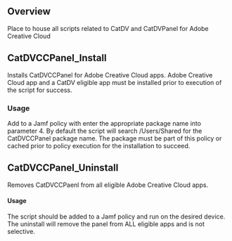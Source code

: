 
## Overview
Place to house all scripts related to CatDV and CatDVPanel for Adobe Creative Cloud

## CatDVCCPanel_Install
Installs CatDVCCPanel for Adobe Creative Cloud apps. Adobe Creative Cloud app and a CatDV eligible app must be installed prior to execution of the script for success.

### Usage
Add to a Jamf policy with enter the appropriate package name into parameter 4. By default the script will search /Users/Shared for the CatDVCCPanel package name. The package must be part of this policy or cached prior to policy execution for the installation to succeed.

## CatDVCCPanel_Uninstall
Removes CatDVCCPaenl from all eligible Adobe Creative Cloud apps.

#### Usage
The script should be added to a Jamf policy and run on the desired device. The uninstall will remove the panel from ALL eligible apps and is not selective.

